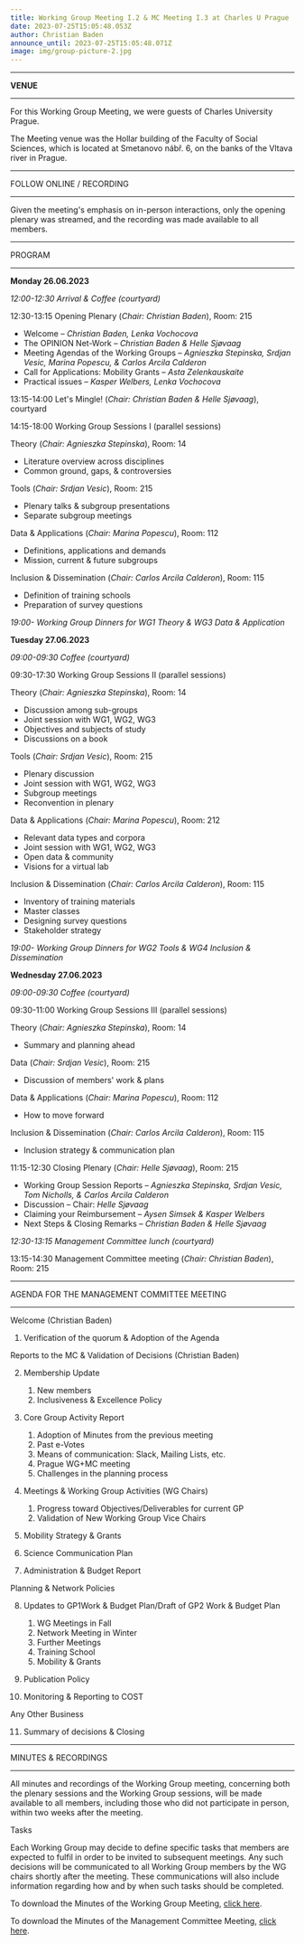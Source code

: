 ```yaml
---
title: Working Group Meeting I.2 & MC Meeting I.3 at Charles U Prague
date: 2023-07-25T15:05:48.053Z
author: Christian Baden
announce_until: 2023-07-25T15:05:48.071Z
image: img/group-picture-2.jpg
---
```

- - -

**VENUE**

- - -

For this Working Group Meeting, we were guests of Charles University Prague.

The Meeting venue was the Hollar building of the Faculty of Social Sciences, which is located at Smetanovo nábř. 6, on the banks of the Vltava river in Prague.



- - -

FOLLOW ONLINE / RECORDING

- - -

Given the meeting's emphasis on in-person interactions, only the opening plenary was streamed, and the recording was made available to all members.



- - -

PROGRAM

- - -

**Monday 26.06.2023**

*12:00-12:30 Arrival & Coffee (courtyard)*

12:30-13:15 Opening Plenary (*Chair: Christian Baden*), Room: 215

* Welcome – *Christian Baden, Lenka Vochocova*
* The OPINION Net-Work – *Christian Baden & Helle Sjøvaag*
* Meeting Agendas of the Working Groups – *Agnieszka Stepinska, Srdjan Vesic, Marina Popescu, & Carlos Arcila Calderon*
* Call for Applications: Mobility Grants – *Asta Zelenkauskaite*
* Practical issues – *Kasper Welbers, Lenka Vochocova*

13:15-14:00 Let's Mingle! (*Chair: Christian Baden & Helle Sjøvaag*), courtyard

14:15-18:00 Working Group Sessions I (parallel sessions)

Theory (*Chair: Agnieszka Stepinska*), Room: 14

* Literature overview across disciplines
* Common ground, gaps, & controversies

Tools (*Chair: Srdjan Vesic*), Room: 215

* Plenary talks & subgroup presentations
* Separate subgroup meetings

Data & Applications (*Chair: Marina Popescu*), Room: 112

* Definitions, applications and demands
* Mission, current & future subgroups

Inclusion & Dissemination (*Chair: Carlos Arcila Calderon*), Room: 115

* Definition of training schools
* Preparation of survey questions

*19:00- Working Group Dinners for WG1 Theory & WG3 Data & Application*

**Tuesday 27.06.2023**

*09:00-09:30 Coffee (courtyard)*

09:30-17:30 Working Group Sessions II (parallel sessions)

Theory (*Chair: Agnieszka Stepinska*), Room: 14

* Discussion among sub-groups
* Joint session with WG1, WG2, WG3
* Objectives and subjects of study
* Discussions on a book

Tools (*Chair: Srdjan Vesic*), Room: 215

* Plenary discussion
* Joint session with WG1, WG2, WG3
* Subgroup meetings
* Reconvention in plenary

Data & Applications (*Chair: Marina Popescu*), Room: 212

* Relevant data types and corpora
* Joint session with WG1, WG2, WG3
* Open data & community
* Visions for a virtual lab

Inclusion & Dissemination (*Chair: Carlos Arcila Calderon*), Room: 115

* Inventory of training materials
* Master classes
* Designing survey questions
* Stakeholder strategy
  	

*19:00- Working Group Dinners for WG2 Tools & WG4 Inclusion & Dissemination*

**Wednesday 27.06.2023**

*09:00-09:30 Coffee (courtyard)*

09:30-11:00 Working Group Sessions III (parallel sessions)

Theory (*Chair: Agnieszka Stepinska*), Room: 14

* Summary and planning ahead

Data (*Chair: Srdjan Vesic*), Room: 215

* Discussion of members' work & plans

Data & Applications (*Chair: Marina Popescu*), Room: 112

* How to move forward

Inclusion & Dissemination (*Chair: Carlos Arcila Calderon*), Room: 115

* Inclusion strategy & communication plan

11:15-12:30 Closing Plenary (*Chair: Helle Sjøvaag*), Room: 215

* Working Group Session Reports – *Agnieszka Stepinska, Srdjan Vesic, Tom Nicholls, & Carlos Arcila Calderon*
* Discussion – Chair: *Helle Sjøvaag*
* Claiming your Reimbursement – *Aysen Simsek & Kasper Welbers*
* Next Steps & Closing Remarks – *Christian Baden & Helle Sjøvaag*

*12:30-13:15	Management Committee lunch (courtyard)*

13:15-14:30 Management Committee meeting (*Chair: Christian Baden*), Room: 215



- - -

AGENDA FOR THE MANAGEMENT COMMITTEE MEETING

- - -

Welcome (Christian Baden)

1. Verification of the quorum & Adoption of the Agenda

Reports to the MC & Validation of Decisions (Christian Baden)

2. Membership Update

   1. New members
   2. Inclusiveness & Excellence Policy
3. Core Group Activity Report

   1. Adoption of Minutes from the previous meeting
   2. Past e-Votes
   3. Means of communication: Slack, Mailing Lists, etc.
   4. Prague WG+MC meeting
   5. Challenges in the planning process
4. Meetings & Working Group Activities (WG Chairs)

   1. Progress toward Objectives/Deliverables for current GP
   2. Validation of New Working Group Vice Chairs
5. Mobility Strategy & Grants
6. Science Communication Plan
7. Administration & Budget Report

Planning & Network Policies

8. Updates to GP1Work & Budget Plan/Draft of GP2 Work & Budget Plan

   1. WG Meetings in Fall
   2. Network Meeting in Winter
   3. Further Meetings
   4. Training School
   5. Mobility & Grants
9. Publication Policy
10. Monitoring & Reporting to COST

Any Other Business

11. Summary of decisions & Closing



- - -

MINUTES & RECORDINGS

- - -

All minutes and recordings of the Working Group meeting, concerning both the plenary sessions and the Working Group sessions, will be made available to all members, including those who did not participate in person, within two weeks after the meeting.

Tasks

Each Working Group may decide to define specific tasks that members are expected to fulfil in order to be invited to subsequent meetings. Any such decisions will be communicated to all Working Group members by the WG chairs shortly after the meeting. These communications will also include information regarding how and by when such tasks should be completed.

To download the Minutes of the Working Group Meeting, [click here](https://www.opinion-network.eu/img/minutes-wg-i.2-prague-26-to-28-06-2023.pdf).

To download the Minutes of the Management Committee Meeting, [click here](https://www.opinion-network.eu/img/minutes-mc-i.2-prague-28-06-2023.pdf).